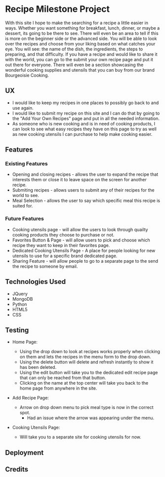 # Recipe Milestone Project

With this site I hope to make the searching for a recipe a little easier in ways. Whether you want something for breakfast, lunch, dinner, or maybe a dessert, its going to be there to see. There will even be an area to tell if this is more on the beginner side or the advanced side. You will be able to look over the recipes and choose from your liking based on what catches your eye. You will see: the name of the dish, the ingredients, the steps to preparing, and that difficulty. If you have a recipe and would like to share it with the world, you can go to the submit your own recipe page and put it out there for everyone. There will even be a section showcasing the wonderful cooking supplies and utensils that you can buy from our brand Bourgeoisie Cooking.

## UX

- I would like to keep my recipes in one places to possibly go back to and use again.
- I would like to submit my recipe on this site and I can do that by going to the "Add Your Own Recipes" page and put in all the needed information.
- As someone who is new cooking and is in need of cooking products, I can look to see what easy recipes they have on this page to try as well as new cooking utensils I can purchase to help make cooking easier.

## Features

### Existing Features

- Opening and closing recipes - allows the user to expand the recipe that interests them or close it to leave space on the screen for another recipe.
- Submiting recipes - allows users to submit any of their recipes for the world to see.
- Meal Selection - allows the user to say which specific meal this recipe is suited for.

### Future Features
- Cooking utensils page - will allow the users to look through quailty cooking products they choose to purchase or not.
- Favorites Button & Page - will allow users to pick and choose which recipe they want to keep in their favorites page.
- Dedicated Cooking Utensils Page - A place for people looking for new utensils to use for a specific brand dedicated page.
- Sharing Feature - will allow people to go to a separate page to the send the recipe to someone by email.

## Technologies Used

- JQuery
- MongoDB
- Python
- HTML5
- CSS

## Testing

- Home Page:
    * Using the drop down to look at recipes works properly when clicking on them and lets the recipes in the menu form to the drop down.
    * Using the delete button will delete and refresh instantly to show it has been deleted.
    * Using the edit button will take you to the dedicated edit recipe page that can only be reached from that button.
    * Clicking on the name at the top center will take you back to the home page from anywhere in the site.

- Add Recipe Page:
    * Arrow on drop down menu to pick meal type is now in the correct spot.
        - Had an issue where the arrow was appearing under the menu.

- Cooking Utensils Page:
    * Will take you to a separate site for cooking utensils for now.

## Deployment


## Credits
